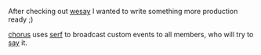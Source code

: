 After checking out [wesay](https://github.com/brandondiamond/wesay) I wanted to write something more production ready ;)

[chorus](https://github.com/pmenglund/chorus) uses [serf](http://www.serfdom.io/) to broadcast custom events to all members, who will try to [say](https://developer.apple.com/library/mac/documentation/Darwin/Reference/ManPages/man1/say.1.html) it.
